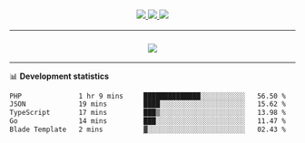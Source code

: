 <h3 align="center">
  <a href="https://github.com/hwalker928">
      <img src="https://img.shields.io/github/followers/hwalker928?label=Followers&style=for-the-badge&color=lightblue">
  </a>
  <a href="https://harryw.link/discord" alt="Discord">
      <img src="https://img.shields.io/discord/738451951758606336?label=discord&style=for-the-badge&color=lightblue"/>
  </a>
  <a href="https://harryw.link/sparked" alt="Sparked Host">
      <img src="https://img.shields.io/static/v1?label=Sponsor&message=Sparked%20Host&color=yellow&style=for-the-badge"/>
  </a>
</h3>

<hr>


<h3 align="center">
  <a href="https://github.com/hwalker928">
      <img src="https://github-profile-trophy.vercel.app/?username=hwalker928&no-bg=true&no-frame=true">
  </a>
</h3>


<hr>

📊 **Development statistics**

<!--START_SECTION:waka-->

```txt
PHP              1 hr 9 mins     ██████████████░░░░░░░░░░░   56.50 %
JSON             19 mins         ████░░░░░░░░░░░░░░░░░░░░░   15.62 %
TypeScript       17 mins         ███▒░░░░░░░░░░░░░░░░░░░░░   13.98 %
Go               14 mins         ███░░░░░░░░░░░░░░░░░░░░░░   11.47 %
Blade Template   2 mins          ▓░░░░░░░░░░░░░░░░░░░░░░░░   02.43 %
```

<!--END_SECTION:waka-->
